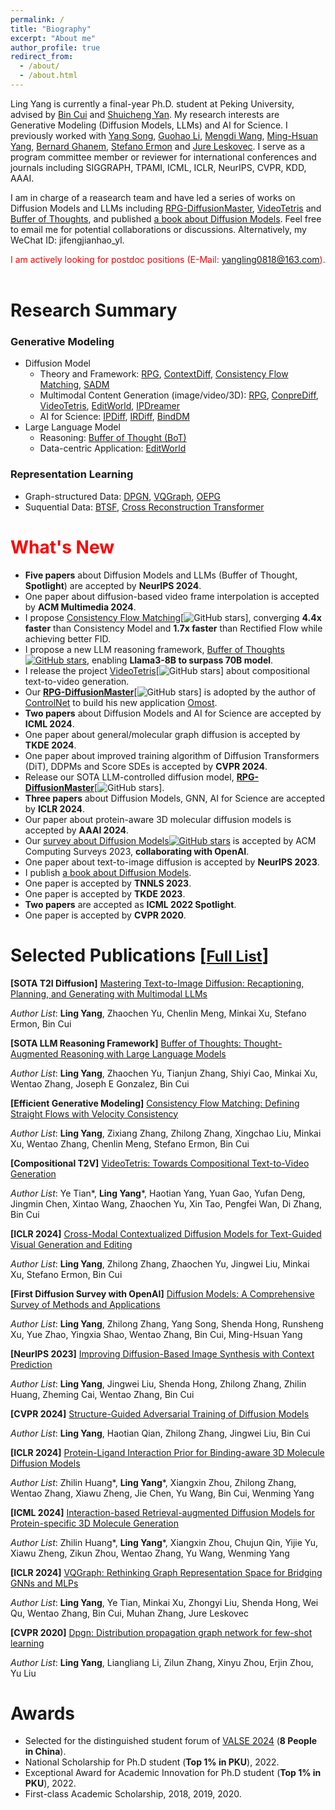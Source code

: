 ```yaml
---
permalink: /
title: "Biography"
excerpt: "About me"
author_profile: true
redirect_from: 
  - /about/
  - /about.html
---
```


Ling Yang is currently a final-year Ph.D. student at Peking University, advised by [Bin Cui](https://cuibinpku.github.io/) and [Shuicheng Yan](https://scholar.google.com.hk/citations?user=DNuiPHwAAAAJ&hl=zh-CN). My research interests are Generative Modeling (Diffusion Models, LLMs) and AI for Science. I previously worked with [Yang Song](https://yang-song.net/), [Guohao Li](https://scholar.google.com/citations?user=J9K-D0sAAAAJ&hl=en), [Mengdi Wang](https://scholar.google.com/citations?user=33yNvIgAAAAJ&hl=en), [Ming-Hsuan Yang](https://scholar.google.com/citations?user=p9-ohHsAAAAJ&hl=zh-CN), [Bernard Ghanem](https://scholar.google.com/citations?user=rVsGTeEAAAAJ&hl=zh-CN), [Stefano Ermon](https://scholar.google.com/citations?user=ogXTOZ4AAAAJ&hl=en) and [Jure Leskovec](https://scholar.google.com/citations?user=Q_kKkIUAAAAJ&hl=zh-CN). I serve as a program committee member or reviewer for international conferences and journals including SIGGRAPH, TPAMI, ICML, ICLR, NeurIPS, CVPR, KDD, AAAI. 

I am in charge of a reasearch team and have led a series of works on Diffusion Models and LLMs including [RPG-DiffusionMaster](https://arxiv.org/abs/2401.11708), [VideoTetris](https://arxiv.org/abs/2406.04277) and [Buffer of Thoughts](https://arxiv.org/abs/2406.04271), and published [a book about Diffusion Models](https://item.m.jd.com/product/14075554.html). Feel free to email me for potential collaborations or discussions. Alternatively, my WeChat ID: jifengjianhao_yl.

<font color=red> I am actively looking for postdoc positions (E-Mail: yangling0818@163.com). </font>  
<br>

# Research Summary

### Generative Modeling
* Diffusion Model
  * Theory and Framework: [RPG](https://openreview.net/forum?id=DgLFkAPwuZ), [ContextDiff](https://openreview.net/forum?id=nFMS6wF2xq), [Consistency Flow Matching](https://arxiv.org/abs/2407.02398), [SADM](https://openaccess.thecvf.com/content/CVPR2024/html/Yang_Structure-Guided_Adversarial_Training_of_Diffusion_Models_CVPR_2024_paper.html)
  * Multimodal Content Generation (image/video/3D): [RPG](https://openreview.net/forum?id=DgLFkAPwuZ), [ConpreDiff](https://openreview.net/forum?id=wRhLd65bDt), [VideoTetris](https://arxiv.org/abs/2406.04277), [EditWorld](https://arxiv.org/abs/2405.14785), [IPDreamer](https://arxiv.org/abs/2310.05375)
  * AI for Science: [IPDiff](https://openreview.net/forum?id=qH9nrMNTIW), [IRDiff](https://openreview.net/forum?id=eejhD9FCP3), [BindDM](https://ojs.aaai.org/index.php/AAAI/article/view/29162)
* Large Language Model
  * Reasoning: [Buffer of Thought (BoT)](https://arxiv.org/abs/2406.04271)
  * Data-centric Application: [EditWorld](https://arxiv.org/abs/2405.14785)

### Representation Learning
* Graph-structured Data: [DPGN](https://openaccess.thecvf.com/content_CVPR_2020/html/Yang_DPGN_Distribution_Propagation_Graph_Network_for_Few-Shot_Learning_CVPR_2020_paper.html), [VQGraph](https://openreview.net/forum?id=h6Tz85BqRI), [OEPG](https://proceedings.mlr.press/v162/yang22d.html)
* Suquential Data: [BTSF](https://proceedings.mlr.press/v162/yang22e.html), [Cross Reconstruction Transformer](https://ieeexplore.ieee.org/document/10190201)



# <font color=red> What's New </font>
* **Five papers** about Diffusion Models and LLMs (Buffer of Thought, **Spotlight**) are accepted by **NeurIPS 2024**.
* One paper about diffusion-based video frame interpolation is accepted by **ACM Multimedia 2024**.
* I propose [Consistency Flow Matching](https://arxiv.org/abs/2407.02398)[![GitHub stars](https://img.shields.io/github/stars/YangLing0818/consistency_flow_matching)], converging **4.4x faster** than Consistency Model and **1.7x faster** than Rectified Flow while achieving better FID.
* I propose a new LLM reasoning framework, [Buffer of Thoughts](https://arxiv.org/abs/2406.04271)[![GitHub stars](https://img.shields.io/github/stars/YangLing0818/buffer-of-thought-llm)](https://github.com/YangLing0818/buffer-of-thought-llm), enabling **Llama3-8B to surpass 70B model**.
* I release the project [VideoTetris](https://arxiv.org/abs/2406.04277)[![GitHub stars](https://img.shields.io/github/stars/YangLing0818/VideoTetris)] about compositional text-to-video generation.
* Our [**RPG-DiffusionMaster**](https://openreview.net/forum?id=DgLFkAPwuZ)[![GitHub stars](https://img.shields.io/github/stars/YangLing0818/RPG-DiffusionMaster)] is adopted by the author of [ControlNet](https://github.com/lllyasviel/ControlNet) to build his new application [Omost](https://github.com/lllyasviel/Omost). 
* **Two papers** about Diffusion Models and AI for Science are accepted by **ICML 2024**.
* One paper about general/molecular graph diffusion is accepted by **TKDE 2024**.
* One paper about improved training algorithm of Diffusion Transformers (DiT), DDPMs and Score SDEs is accepted by **CVPR 2024**.
* Release our SOTA LLM-controlled diffusion model, [**RPG-DiffusionMaster**](https://openreview.net/forum?id=DgLFkAPwuZ)[![GitHub stars](https://img.shields.io/github/stars/YangLing0818/RPG-DiffusionMaster)].
* **Three papers** about Diffusion Models, GNN, AI for Science are accepted by **ICLR 2024**.
* Our paper about protein-aware 3D molecular diffusion models is accepted by **AAAI 2024**.
* Our [survey about Diffusion Models](https://arxiv.org/abs/2209.00796)[![GitHub stars](https://img.shields.io/github/stars/YangLing0818/Diffusion-Models-Papers-Survey-Taxonomy)](https://github.com/YangLing0818/Diffusion-Models-Papers-Survey-Taxonomy) is accepted by ACM Computing Surveys 2023, **collaborating with OpenAI**.
* One paper about text-to-image diffusion is accepted by **NeurIPS 2023**.
* I publish [a book about Diffusion Models](https://item.m.jd.com/product/14075554.html).
* One paper is accepted by **TNNLS 2023**.
* One paper is accepted by **TKDE 2023**.
* **Two papers** are accepted as **ICML 2022 Spotlight**.
* One paper is accepted by **CVPR 2020**.

# Selected Publications [[<font size="5">Full List</font>](https://scholar.google.com.pk/citations?user=sIKujqAAAAAJ&hl=en)]

**[SOTA T2I Diffusion]** [Mastering Text-to-Image Diffusion: Recaptioning, Planning, and Generating with Multimodal LLMs](https://openreview.net/forum?id=DgLFkAPwuZ)

*Author List*: **Ling Yang**, Zhaochen Yu, Chenlin Meng, Minkai Xu, Stefano Ermon, Bin Cui

**[SOTA LLM Reasoning Framework]** [Buffer of Thoughts: Thought-Augmented Reasoning with Large Language Models](https://arxiv.org/abs/2406.04271)

*Author List*: **Ling Yang**, Zhaochen Yu, Tianjun Zhang, Shiyi Cao, Minkai Xu, Wentao Zhang, Joseph E Gonzalez, Bin Cui

**[Efficient Generative Modeling]** [Consistency Flow Matching: Defining Straight Flows with Velocity Consistency](https://arxiv.org/abs/2407.02398)

*Author List*: **Ling Yang**, Zixiang Zhang, Zhilong Zhang, Xingchao Liu, Minkai Xu, Wentao Zhang, Chenlin Meng, Stefano Ermon, Bin Cui

**[Compositional T2V]** [VideoTetris: Towards Compositional Text-to-Video Generation](https://arxiv.org/abs/2406.04277)

*Author List*: Ye Tian\*, **Ling Yang**\*, Haotian Yang, Yuan Gao, Yufan Deng, Jingmin Chen, Xintao Wang, Zhaochen Yu, Xin Tao, Pengfei Wan, Di Zhang, Bin Cui

**[ICLR 2024]** [Cross-Modal Contextualized Diffusion Models for Text-Guided Visual Generation and Editing](https://openreview.net/forum?id=nFMS6wF2xq)

*Author List*: **Ling Yang**, Zhilong Zhang, Zhaochen Yu, Jingwei Liu, Minkai Xu, Stefano Ermon, Bin Cui

**[First Diffusion Survey with OpenAI]** [Diffusion Models: A Comprehensive Survey of Methods and Applications](https://arxiv.org/abs/2209.00796)

*Author List*: **Ling Yang**, Zhilong Zhang, Yang Song, Shenda Hong, Runsheng Xu, Yue Zhao, Yingxia Shao, Wentao Zhang, Bin Cui, Ming-Hsuan Yang

**[NeurIPS 2023]** [Improving Diffusion-Based Image Synthesis with Context Prediction](https://openreview.net/forum?id=wRhLd65bDt)

*Author List*: **Ling Yang**, Jingwei Liu, Shenda Hong, Zhilong Zhang, Zhilin Huang, Zheming Cai, Wentao Zhang, Bin Cui

**[CVPR 2024]** [Structure-Guided Adversarial Training of Diffusion Models](https://openaccess.thecvf.com/content/CVPR2024/html/Yang_Structure-Guided_Adversarial_Training_of_Diffusion_Models_CVPR_2024_paper.html)

*Author List*: **Ling Yang**,  Haotian Qian, Zhilong Zhang, Jingwei Liu, Bin Cui

**[ICLR 2024]** [Protein-Ligand Interaction Prior for Binding-aware 3D Molecule Diffusion Models](https://openreview.net/forum?id=qH9nrMNTIW)

*Author List*: Zhilin Huang\*, **Ling Yang**\*, Xiangxin Zhou, Zhilong Zhang, Wentao Zhang, Xiawu Zheng, Jie Chen, Yu Wang, Bin Cui, Wenming Yang

**[ICML 2024]** [Interaction-based Retrieval-augmented Diffusion Models for Protein-specific 3D Molecule Generation](https://openreview.net/forum?id=eejhD9FCP3)

*Author List*: Zhilin Huang\*, **Ling Yang**\*, Xiangxin Zhou, Chujun Qin, Yijie Yu, Xiawu Zheng, Zikun Zhou, Wentao Zhang, Yu Wang, Wenming Yang

**[ICLR 2024]** [VQGraph: Rethinking Graph Representation Space for Bridging GNNs and MLPs](https://openreview.net/forum?id=h6Tz85BqRI)

*Author List*: **Ling Yang**, Ye Tian, Minkai Xu, Zhongyi Liu, Shenda Hong, Wei Qu, Wentao Zhang, Bin Cui, Muhan Zhang, Jure Leskovec

**[CVPR 2020]** [Dpgn: Distribution propagation graph network for few-shot learning](http://openaccess.thecvf.com/content_CVPR_2020/html/Yang_DPGN_Distribution_Propagation_Graph_Network_for_Few-Shot_Learning_CVPR_2020_paper.html)

*Author List*: **Ling Yang**, Liangliang Li, Zilun Zhang, Xinyu Zhou, Erjin Zhou, Yu Liu 



# Awards
* Selected for the distinguished student forum of [VALSE 2024](https://valser.org/2024/#/program) (**8 People in China**).
* National Scholarship for Ph.D student (**Top 1% in PKU**), 2022.
* Exceptional Award for Academic Innovation for Ph.D student (**Top 1% in PKU**), 2022.
* First-class Academic Scholarship, 2018, 2019, 2020.


 

 
